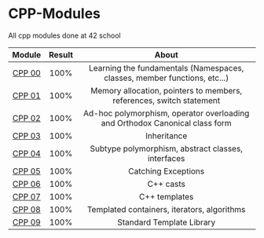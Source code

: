 # CPP-Modules

All cpp modules done at 42 school

| Module | Result | About
| :----: | :----: | :----:
| [CPP 00](cpp0) | 100% | Learning the fundamentals (Namespaces, classes, member functions, etc...)
| [CPP 01](cpp1) | 100% | Memory allocation, pointers to members, references, switch statement
| [CPP 02](cpp2) | 100% | Ad-hoc polymorphism, operator overloading and Orthodox Canonical class form
| [CPP 03](cpp3) | 100% | Inheritance
| [CPP 04](cpp4) | 100% | Subtype polymorphism, abstract classes, interfaces
| [CPP 05](cpp5) | 100% | Catching Exceptions
| [CPP 06](cpp6) | 100% | C++ casts
| [CPP 07](cpp7) | 100% | C++ templates
| [CPP 08](cpp8) | 100% | Templated containers, iterators, algorithms
| [CPP 09](cpp9) | 100% | Standard Template Library
